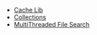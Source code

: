 * [Cache Lib](/go-docs/cache.md)
* [Collections](/go-docs/collection.md)
* [MultiThreaded File Search](/go-docs/multithred_search.md)
